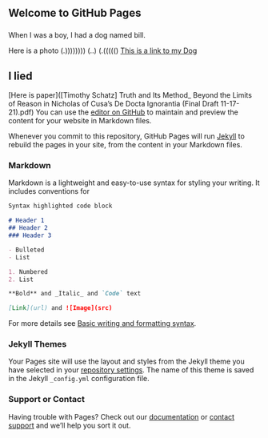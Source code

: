 ## Welcome to GitHub Pages
###
When I was a boy, I had a dog named bill.

Here is a photo (.)))))))) (..) (.((((()
[This is a link to my Dog](https://post.medicalnewstoday.com/wp-content/uploads/sites/3/2020/02/322868_1100-800x825.jpg)

## I lied

[Here is paper]([Timothy Schatz] Truth and Its Method_ Beyond the Limits of Reason in Nicholas of Cusa’s De Docta Ignorantia (Final Draft 11-17-21).pdf)
You can use the [editor on GitHub](https://github.com/TimothySchatz/TimothySchatz.gihub.io/edit/gh-pages/index.md) to maintain and preview the content for your website in Markdown files.

Whenever you commit to this repository, GitHub Pages will run [Jekyll](https://jekyllrb.com/) to rebuild the pages in your site, from the content in your Markdown files.

### Markdown

Markdown is a lightweight and easy-to-use syntax for styling your writing. It includes conventions for

```markdown
Syntax highlighted code block

# Header 1
## Header 2
### Header 3

- Bulleted
- List

1. Numbered
2. List

**Bold** and _Italic_ and `Code` text

[Link](url) and ![Image](src)
```

For more details see [Basic writing and formatting syntax](https://docs.github.com/en/github/writing-on-github/getting-started-with-writing-and-formatting-on-github/basic-writing-and-formatting-syntax).

### Jekyll Themes

Your Pages site will use the layout and styles from the Jekyll theme you have selected in your [repository settings](https://github.com/TimothySchatz/TimothySchatz.gihub.io/settings/pages). The name of this theme is saved in the Jekyll `_config.yml` configuration file.

### Support or Contact

Having trouble with Pages? Check out our [documentation](https://docs.github.com/categories/github-pages-basics/) or [contact support](https://support.github.com/contact) and we’ll help you sort it out.
